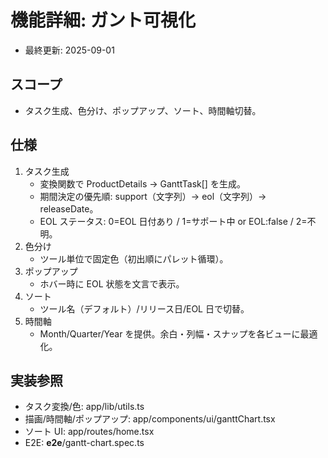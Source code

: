 # 機能詳細: ガント可視化

- 最終更新: 2025-09-01

## スコープ

- タスク生成、色分け、ポップアップ、ソート、時間軸切替。

## 仕様

1. タスク生成
   - 変換関数で ProductDetails → GanttTask[] を生成。
   - 期間決定の優先順: support（文字列）→ eol（文字列）→ releaseDate。
   - EOL ステータス: 0=EOL 日付あり / 1=サポート中 or EOL:false / 2=不明。
2. 色分け
   - ツール単位で固定色（初出順にパレット循環）。
3. ポップアップ
   - ホバー時に EOL 状態を文言で表示。
4. ソート
   - ツール名（デフォルト）/リリース日/EOL 日で切替。
5. 時間軸
   - Month/Quarter/Year を提供。余白・列幅・スナップを各ビューに最適化。

## 実装参照

- タスク変換/色: app/lib/utils.ts
- 描画/時間軸/ポップアップ: app/components/ui/ganttChart.tsx
- ソート UI: app/routes/home.tsx
- E2E: __e2e__/gantt-chart.spec.ts

